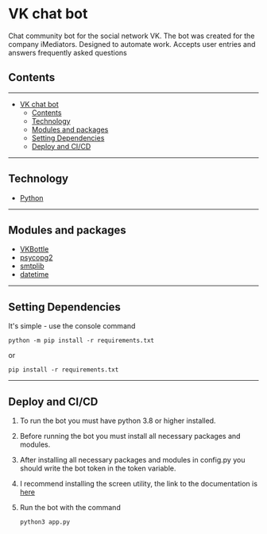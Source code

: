# VK chat bot
Chat community bot for the social network VK.
The bot was created for the company iMediators. 
Designed to automate work.
Accepts user entries and answers frequently asked questions

## Contents
___
- [VK chat bot](#vk-chat-bot)
  - [Contents](#contents)
  - [Technology](#technology)
  - [Modules and packages](#modules-and-packages)
  - [Setting Dependencies](#setting-dependencies)
  - [Deploy and CI/CD](#deploy-and-cicd)
___
## Technology
- [Python](https://www.python.org/)
___
## Modules and packages
- [VKBottle](#https://vkbottle.readthedocs.io/ru/latest/)
- [psycopg2](#https://www.psycopg.org/docs/)
- [smtplib](#https://docs.python.org/3/library/smtplib.html)
- [datetime](#https://docs.python.org/3/library/datetime.html)
___
## Setting Dependencies
It's simple - use the console command 
```
python -m pip install -r requirements.txt
```
or
```
pip install -r requirements.txt
```
___
## Deploy and CI/CD
1. To run the bot you must have python 3.8 or higher installed.
2. Before running the bot you must install all necessary packages and modules.
3. After installing all necessary packages and modules in config.py you should write the bot token in the token variable.
4. I recommend installing the screen utility, the link to the documentation is [here](#https://ru.wikipedia.org/wiki/GNU_Screen) 
5. Run the bot with the command 

    ```
    python3 app.py
    ```


